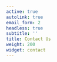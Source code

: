 ```yaml
---
active: true
autolink: true
email_form: 2
headless: true
subtitle: ''
title: Contact Us
weight: 200
widget: contact
---
```


